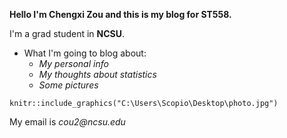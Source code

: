 **Hello I'm Chengxi Zou and this is my blog for ST558.**

I'm a grad student in **NCSU**.

* What I'm going to blog about:
  + _My personal info_
  + _My thoughts about statistics_
  + _Some pictures_

```{r graphics, out.width="800px", echo = TRUE}
knitr::include_graphics("C:\Users\Scopio\Desktop\photo.jpg")
```

My email is _cou2@ncsu.edu_
